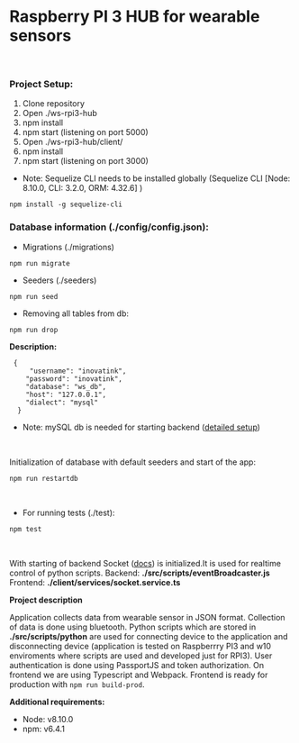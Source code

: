 # Raspberry PI 3 HUB for wearable sensors
<br />

### Project Setup:
1. Clone repository
2. Open ./ws-rpi3-hub
2. npm install
3. npm start (listening on port 5000)
4. Open ./ws-rpi3-hub/client/
5. npm install
6. npm start (listening on port 3000)

- Note: Sequelize CLI needs to be installed globally (Sequelize CLI [Node: 8.10.0, CLI: 3.2.0, ORM: 4.32.6] )

```
npm install -g sequelize-cli
``` 
### Database information (./config/config.json):
- Migrations (./migrations)
```
npm run migrate
```
- Seeders (./seeders)
```
npm run seed
```

- Removing all tables from db:
```
npm run drop
```

 **Description:**
```
 {
     "username": "inovatink",
    "password": "inovatink",
    "database": "ws_db",
    "host": "127.0.0.1",
    "dialect": "mysql"
  }
```
- Note: mySQL db  is needed for starting backend ([detailed setup](https://raspberry-projects.com/pi/software_utilities/web-servers/mysql))

<br />

Initialization of database with default seeders and start of the app:
```
npm run restartdb
```
<br />

- For running tests (./test):

```
npm test
```
<br />

With starting of backend Socket ([docs](https://socket.io/docs/))
is initialized.It is used for realtime control of python scripts.
Backend: **./src/scripts/eventBroadcaster.js**
Frontend: **./client/services/socket.service.ts**

**Project description**

Application collects data from wearable sensor in JSON format. Collection of data is done using bluetooth. Python scripts which are stored in **./src/scripts/python** are used for connecting device to the application and disconnecting device (application is tested on Raspberrry PI3 and w10 enviroments where scripts are used and developed just for RPI3). User authentication is done using PassportJS and token authorization. 
On frontend we are using Typescript and Webpack. Frontend is ready for production with `npm run build-prod`.

**Additional requirements:**
 - Node: v8.10.0
 - npm: v6.4.1

